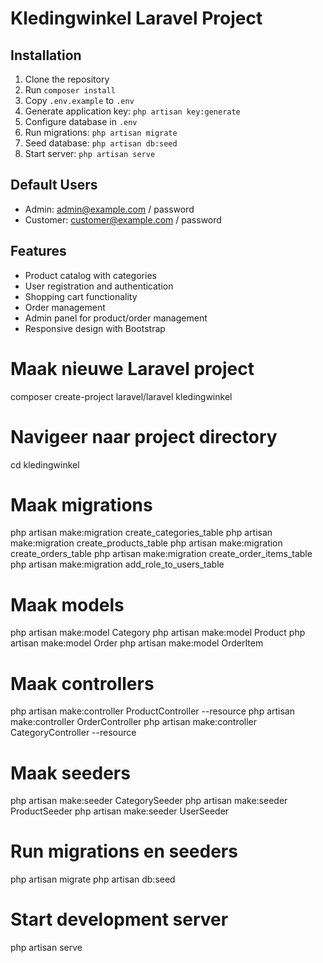 # Kledingwinkel Laravel Project

## Installation

1. Clone the repository
2. Run `composer install`
3. Copy `.env.example` to `.env`
4. Generate application key: `php artisan key:generate`
5. Configure database in `.env`
6. Run migrations: `php artisan migrate`
7. Seed database: `php artisan db:seed`
8. Start server: `php artisan serve`

## Default Users
- Admin: admin@example.com / password
- Customer: customer@example.com / password

## Features
- Product catalog with categories
- User registration and authentication
- Shopping cart functionality
- Order management
- Admin panel for product/order management
- Responsive design with Bootstrap

# Maak nieuwe Laravel project
composer create-project laravel/laravel kledingwinkel

# Navigeer naar project directory
cd kledingwinkel

# Maak migrations
php artisan make:migration create_categories_table
php artisan make:migration create_products_table
php artisan make:migration create_orders_table
php artisan make:migration create_order_items_table
php artisan make:migration add_role_to_users_table

# Maak models
php artisan make:model Category
php artisan make:model Product
php artisan make:model Order
php artisan make:model OrderItem

# Maak controllers
php artisan make:controller ProductController --resource
php artisan make:controller OrderController
php artisan make:controller CategoryController --resource

# Maak seeders
php artisan make:seeder CategorySeeder
php artisan make:seeder ProductSeeder
php artisan make:seeder UserSeeder

# Run migrations en seeders
php artisan migrate
php artisan db:seed

# Start development server
php artisan serve